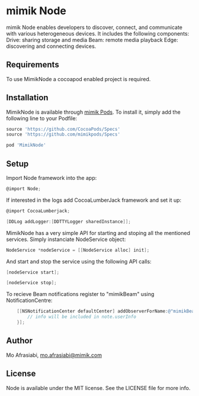 # mimik Node

mimik Node enables developers to discover, connect, and communicate with various heterogeneous devices.
It includes the following components:
Drive: sharing storage and media
Beam: remote media playback
Edge: discovering and connecting devices.

## Requirements

To use MimikNode a cocoapod enabled project is required. 

## Installation

MimikNode is available through [mimik Pods](https://github.com/mimikpods). To install
it, simply add the following line to your Podfile:

```ruby
source 'https://github.com/CocoaPods/Specs'
source 'https://github.com/mimikpods/Specs'
```

```ruby
pod 'MimikNode'
```

## Setup

Import Node framework into the app:

```ObjectiveC
@import Node;
```

If interested in the logs add CocoaLumberJack framework and set it up:

```ObjectiveC
@import CocoaLumberjack;
```

```ObjectiveC
[DDLog addLogger:[DDTTYLogger sharedInstance]];
```

MimikNode has a very simple API for starting and stoping all the mentioned services.
Simply instanciate NodeService object:
```ObjectiveC
NodeService *nodeService = [[NodeService alloc] init];
```
And start and stop the service using the following API calls:

```ObjectiveC
[nodeService start];
```

```ObjectiveC
[nodeService stop];
```

To recieve Beam notifications register to "mimikBeam" using NotificationCentre:

```ObjectiveC
    [[NSNotificationCenter defaultCenter] addObserverForName:@"mimikBeam" object:nil queue:[NSOperationQueue mainQueue] usingBlock:^(NSNotification * _Nonnull note) {
        // info will be included in note.userInfo
    }];
```

## Author

Mo Afrasiabi, mo.afrasiabi@mimik.com

## License

Node is available under the MIT license. See the LICENSE file for more info.
